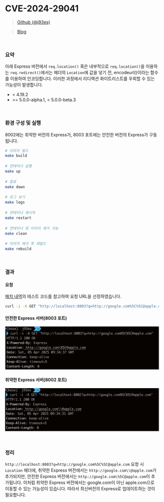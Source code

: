 # CVE-2024-29041

> [Github (@j93es)](https://github.com/j93es)

> [Blog](https://j93.es)

<br/>

### 요약

아래 Express 버전에서 `req.location()` 혹은 내부적으로 `req.location()`을 이용하는 `req.redirect()`에서는 헤더의 `Location`에 값을 넣기 전, encodeurl()이라는 함수를 이용하여 인코딩합니다. 이러한 과정에서 리디렉션 화이트리스트를 우회할 수 있는 가능성이 발생합니다.

- \< 4.19.2
- \>= 5.0.0-alpha.1, \< 5.0.0-beta.3

<br/>

### 환경 구성 및 실행

8002에는 취약한 버전의 Express가, 8003 포트에는 안전한 버전의 Express가 구동됩니다.

```sh
# 이미지 빌드
make build

# 컨테이너 실행
make up

# 종료
make down

# 로그 보기
make logs

# 컨테이너 재시작
make restart

# 컨테이너 및 이미지 제거 가능
make clean

# 이미지 제거 후 재빌드
make rebuild
```

<br/>

### 결과

#### 요청

[패치 내역](https://github.com/expressjs/express/commit/0b746953c4bd8e377123527db11f9cd866e39f94)의 테스트 코드를 참고하여 요청 URL을 선정하였습니다.

```sh
curl -i -X GET "http://localhost:8003?q=http://google.com%5C%5C@apple.com"
```

#### 안전한 Express 서버(8003 포트)

![normal](./assets/normal.png)

#### 취약한 Express 서버(8002 포트)

![normal](./assets/vuln.png)

<br/>

### 정리

`http://localhost:8003?q=http://google.com%5C%5C@apple.com` 요청 시 `Location` 헤더에, 취약한 Express 버전에서는 `http://google.com\\@apple.com`가 추가되지만, 안전한 Express 버전에서는 `http://google.com\%5C@apple.com`이 추가됩니다. 이처럼 취약한 Express 버전에서는 google.com이 아닌 apple.com으로 이동할 수 있는 가능성이 있습니다. 따라서 최신버전의 Express로 업데이트하는 것이 필요합니다.
